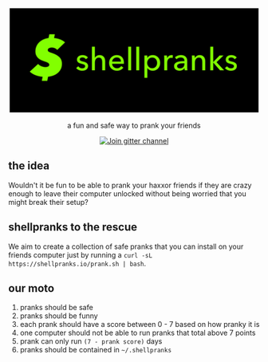 
<p align="center">
  <a href="https://github.com/shellpranks/shellpranks">
    <img src="shellpranks.png" width="500">
  </a>
</p>
<p align="center">
  a fun and safe way to prank your friends
</p>
<p align="center">
  <a href="https://gitter.im/shellpranks">
    <img src="https://badges.gitter.im/shellpranks.svg" alt="Join gitter channel">
  </a>
</p>

## the idea
Wouldn't it be fun to be able to prank your haxxor friends if they are crazy enough to leave their computer unlocked without being worried that you might break their setup?


## shellpranks to the rescue
We aim to create a collection of safe pranks that you can install on your friends computer just by running a `curl -sL https://shellpranks.io/prank.sh | bash`. 

## our moto
1. pranks should be safe
1. pranks should be funny
1. each prank should have a score between 0 - 7 based on how pranky it is
1. one computer should not be able to run pranks that total above 7 points
1. prank can only run `(7 - prank score)`  days
1. pranks should be contained in `~/.shellpranks`




